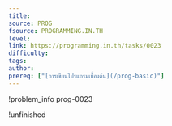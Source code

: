 ```yaml
---
title: 
source: PROG
fsource: PROGRAMMING.IN.TH
level:
link: https://programming.in.th/tasks/0023
difficulty: 
tags: 
author: 
prereq: ["[การเขียนโปรแกรมเบื้องต้น](/prog-basic)"]
---
```


!problem_info prog-0023

!unfinished
